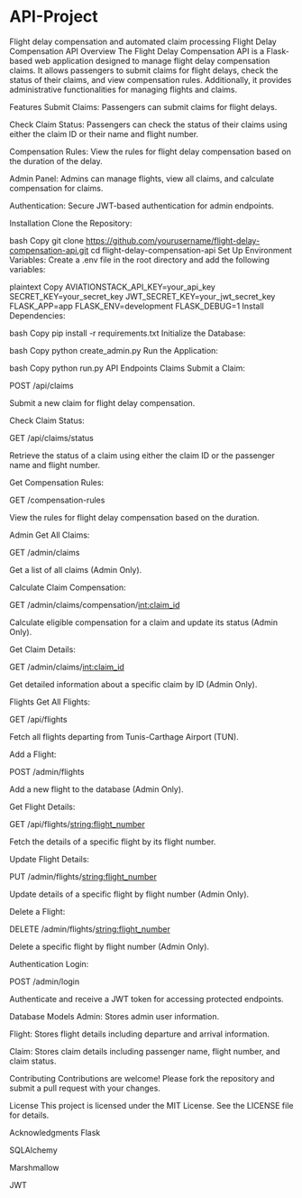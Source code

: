 # API-Project
Flight delay compensation and automated claim processing
Flight Delay Compensation API
Overview
The Flight Delay Compensation API is a Flask-based web application designed to manage flight delay compensation claims. It allows passengers to submit claims for flight delays, check the status of their claims, and view compensation rules. Additionally, it provides administrative functionalities for managing flights and claims.

Features
Submit Claims: Passengers can submit claims for flight delays.

Check Claim Status: Passengers can check the status of their claims using either the claim ID or their name and flight number.

Compensation Rules: View the rules for flight delay compensation based on the duration of the delay.

Admin Panel: Admins can manage flights, view all claims, and calculate compensation for claims.

Authentication: Secure JWT-based authentication for admin endpoints.

Installation
Clone the Repository:

bash
Copy
git clone https://github.com/yourusername/flight-delay-compensation-api.git
cd flight-delay-compensation-api
Set Up Environment Variables:
Create a .env file in the root directory and add the following variables:

plaintext
Copy
AVIATIONSTACK_API_KEY=your_api_key
SECRET_KEY=your_secret_key
JWT_SECRET_KEY=your_jwt_secret_key
FLASK_APP=app
FLASK_ENV=development
FLASK_DEBUG=1
Install Dependencies:

bash
Copy
pip install -r requirements.txt
Initialize the Database:

bash
Copy
python create_admin.py
Run the Application:

bash
Copy
python run.py
API Endpoints
Claims
Submit a Claim:

POST /api/claims

Submit a new claim for flight delay compensation.

Check Claim Status:

GET /api/claims/status

Retrieve the status of a claim using either the claim ID or the passenger name and flight number.

Get Compensation Rules:

GET /compensation-rules

View the rules for flight delay compensation based on the duration.

Admin
Get All Claims:

GET /admin/claims

Get a list of all claims (Admin Only).

Calculate Claim Compensation:

GET /admin/claims/compensation/<int:claim_id>

Calculate eligible compensation for a claim and update its status (Admin Only).

Get Claim Details:

GET /admin/claims/<int:claim_id>

Get detailed information about a specific claim by ID (Admin Only).

Flights
Get All Flights:

GET /api/flights

Fetch all flights departing from Tunis-Carthage Airport (TUN).

Add a Flight:

POST /admin/flights

Add a new flight to the database (Admin Only).

Get Flight Details:

GET /api/flights/<string:flight_number>

Fetch the details of a specific flight by its flight number.

Update Flight Details:

PUT /admin/flights/<string:flight_number>

Update details of a specific flight by flight number (Admin Only).

Delete a Flight:

DELETE /admin/flights/<string:flight_number>

Delete a specific flight by flight number (Admin Only).

Authentication
Login:

POST /admin/login

Authenticate and receive a JWT token for accessing protected endpoints.

Database Models
Admin: Stores admin user information.

Flight: Stores flight details including departure and arrival information.

Claim: Stores claim details including passenger name, flight number, and claim status.

Contributing
Contributions are welcome! Please fork the repository and submit a pull request with your changes.

License
This project is licensed under the MIT License. See the LICENSE file for details.

Acknowledgments
Flask

SQLAlchemy

Marshmallow

JWT
